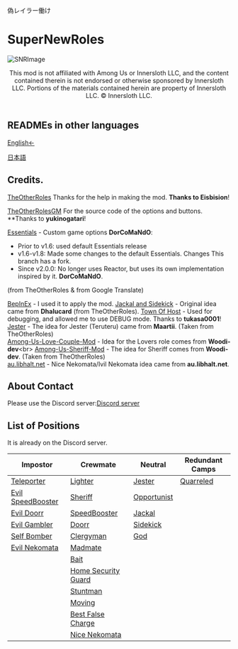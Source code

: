 偽レイラー働け
# SuperNewRoles
![SNRImage](./images/SNRImage.png)

<center>
This mod is not affiliated with Among Us or Innersloth LLC, and the content contained therein is not endorsed or otherwise sponsored by Innersloth LLC. Portions of the materials contained herein are property of Innersloth LLC. © Innersloth LLC.
</center><br>

## READMEs in other languages

[English←](https://github.com/ykundesu/SuperNewRoles/blob/master/README.md)

[日本語](https://github.com/ykundesu/SuperNewRoles/blob/master/READMEs/README_jp.md)


## Credits.

[TheOtherRoles](https://github.com/Eisbison/TheOtherRoles) Thanks for the help in making the mod. **Thanks to Eisbision**!

[TheOtherRolesGM](https://github.com/yukinogatari/TheOtherRoles-GM) For the source code of the options and buttons. **Thanks to **yukinogatari**!

[Essentials](https://github.com/DorCoMaNdO/Reactor-Essentials) - Custom game options
**DorCoMaNdO**: 
- Prior to v1.6: used default Essentials release
- v1.6-v1.8: Made some changes to the default Essentials. Changes This branch has a fork.
- Since v2.0.0: No longer uses Reactor, but uses its own implementation inspired by it. **DorCoMaNdO**.

(from TheOtherRoles & from Google Translate)

[BepInEx](https://github.com/BepInEx) - I used it to apply the mod.
[Jackal and Sidekick](https://www.twitch.tv/dhalucard) - Original idea came from **Dhalucard** (from TheOtherRoles).
[Town Of Host](https://github.com/tukasa0001/TownOfHost) - Used for debugging, and allowed me to use DEBUG mode. Thanks to **tukasa0001**!<br>
[Jester](https://github.com/Maartii/Jester) - The idea for Jester (Teruteru) came from **Maartii**. (Taken from TheOtherRoles)<br>
[Among-Us-Love-Couple-Mod](https://github.com/Woodi-dev/Among-Us-Love-Couple-Mod) - Idea for the Lovers role comes from **Woodi-dev**\<br>
[Among-Us-Sheriff-Mod](https://github.com/Woodi-dev/Among-Us-Sheriff-Mod) - The idea for Sheriff comes from **Woodi-dev**. (Taken from TheOtherRoles)<br>
[au.libhalt.net](https://au.libhalt.net) - Nice Nekomata/Ivil Nekomata idea came from **au.libhalt.net**.
## About Contact
Please use the Discord server:[Discord server](https://discord.gg/95YuUZp4kM)

## List of Positions
It is already on the Discord server.

| Impostor | Crewmate | Neutral | Redundant Camps |
|----------|-------------|-----------------|----------------|
| [Teleporter](#Teleporter) | [Lighter](#Lighter) | [Jester](#Jester) | [Quarreled](#Quarreled) |
| [Evil SpeedBooster](#EvilSpeedBooster) | [Sheriff](#Sheriff) | [Opportunist](#Opportunist) |  |
| [Evil Doorr](#EvilDoorr) | [SpeedBooster](#SpeedBooster) | [Jackal](#Jackal) |  |
| [Evil Gambler](#EvilGambler) | [Doorr](#Doorr) | [Sidekick](#Sidekick) |  |
| [Self Bomber](#SelfBomber) | [Clergyman](#Clergyman) | [God](#God) | |
| [Evil Nekomata](#EvilNekomata) | [Madmate](#Madmate) | | |
|  | [Bait](#Bait) |  |  |
|  | [Home Security Guard](#HomeSecurityGuard) |  |  |
|  | [Stuntman](#Stuntman) |  |  |
|  | [Moving](#Moving) |  |  |
|  | [Best False Charge](#BestFalseCharge) |  |  |
|  | [Nice Nekomata](#NiceNekomata) |  |  |
